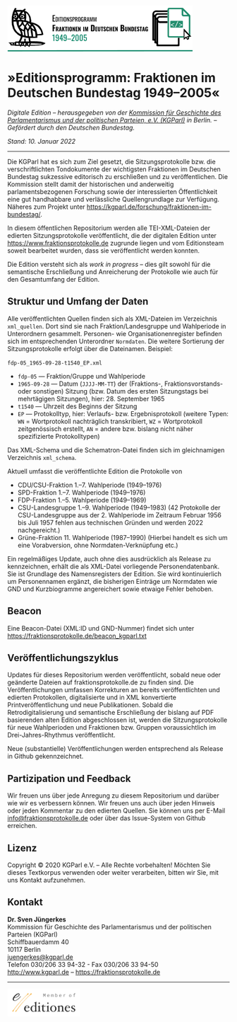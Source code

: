 [<img src="https://github.com/Fraktionsprotokolle-de/fraktionsprotokolle_web/blob/main/logos/logo_editionsprogramm_1990-2005_Oswald_quer_ohneURL_mitLinie_rgb_210x52px_final.svg" />](https:///www.fraktionsprotokolle.de)

# »Editionsprogramm: Fraktionen im Deutschen Bundestag 1949–2005«

*Digitale Edition – herausgegeben von der [Kommission für Geschichte des Parlamentarismus und der politischen Parteien, e.V. (KGParl)](https://kgparl.de/) in Berlin. – Gefördert durch den Deutschen Bundestag.*

*Stand: 10. Januar 2022*

------

Die KGParl hat es sich zum Ziel gesetzt, die Sitzungsprotokolle bzw. die verschriftlichten Tondokumente der wichtigsten Fraktionen im Deutschen Bundestag sukzessive editorisch zu erschließen und zu veröffentlichen. Die Kommission stellt damit der historischen und anderweitig parlamentsbezogenen Forschung sowie der interessierten Öffentlichkeit eine gut handhabbare und verlässliche Quellengrundlage zur Verfügung. Näheres zum Projekt unter https://kgparl.de/forschung/fraktionen-im-bundestag/.

In diesem öffentlichen Repositorium werden alle TEI-XML-Dateien der edierten Sitzungsprotokolle veröffentlicht, die der digitalen Edition unter https://www.fraktionsprotokolle.de zugrunde liegen und vom Editionsteam soweit bearbeitet wurden, dass sie veröffentlicht werden konnten. 

Die Edition versteht sich als *work in progress* – dies gilt sowohl für die semantische Erschließung und Anreicherung der Protokolle wie auch für den Gesamtumfang der Edition.

## Struktur und Umfang der Daten

Alle veröffentlichten Quellen finden sich als XML-Dateien im Verzeichnis `xml_quellen`. Dort sind sie nach Fraktion/Landesgruppe und Wahlperiode in Unterordnern gesammelt. Personen- wie Organisationenregister befinden sich im entsprechenden Unterordner `Normdaten`. Die weitere Sortierung der Sitzungsprotokolle erfolgt über die Dateinamen. Beispiel: 

`fdp-05_1965-09-28-t1540_EP.xml`

- `fdp-05` —  Fraktion/Gruppe und Wahlperiode
- `1965-09-28` — Datum (`JJJJ-MM-TT`) der (Fraktions-, Fraktionsvorstands- oder sonstigen) Sitzung (bzw. Datum des ersten Sitzungstags bei mehrtägigen Sitzungen), hier: 28. September 1965
- `t1540` — Uhrzeit des Beginns der Sitzung
- `EP` — Protokolltyp, hier: Verlaufs- bzw. Ergebnisprotokoll (weitere Typen: `WN` = Wortprotokoll nachträglich transkribiert, `WZ` = Wortprotokoll zeitgenössisch erstellt, `AN` = andere bzw. bislang nicht näher spezifizierte Protokolltypen)

Das XML-Schema und die Schematron-Datei finden sich im gleichnamigen Verzeichnis `xml_schema`. 

Aktuell umfasst die veröffentlichte Edition die Protokolle von

- CDU/CSU-Fraktion 1.–7. Wahlperiode (1949–1976)
- SPD-Fraktion 1.–7. Wahlperiode (1949–1976)
- FDP-Fraktion 1.–5. Wahlperiode (1949–1969)
- CSU-Landesgruppe 1.–9. Wahlperiode (1949–1983) (42 Protokolle der CSU-Landesgruppe aus der 2. Wahlperiode im Zeitraum Februar 1956 bis Juli 1957 fehlen aus technischen Gründen und werden 2022 nachgereicht.)
- Grüne-Fraktion 11. Wahlperiode (1987–1990) (Hierbei handelt es sich um eine Vorabversion, ohne Normdaten-Verknüpfung etc.)

Ein regelmäßiges Update, auch ohne dies ausdrücklich als Release zu kennzeichnen, erhält die als XML-Datei vorliegende Personendatenbank. Sie ist Grundlage des Namensregisters der Edition. Sie wird kontinuierlich um Personennamen ergänzt, die bisherigen Einträge um Normdaten wie GND und Kurzbiogramme angereichert sowie etwaige Fehler behoben. 

## Beacon

Eine Beacon-Datei (XML:ID und GND-Nummer) findet sich unter https://fraktionsprotokolle.de/beacon_kgparl.txt

## Veröffentlichungszyklus

Updates für dieses Repositorium werden veröffentlicht, sobald neue oder geänderte Dateien auf fraktionsprotokolle.de zu finden sind. Die Veröffentlichungen umfassen Korrekturen an bereits veröffentlichten und edierten Protokollen, digitalisierte und in XML konvertierte Printveröffentlichung und neue Publikationen. Sobald die Retrodigitalisierung und semantische Erschließung der bislang auf PDF basierenden alten Edition abgeschlossen ist, werden die Sitzungsprotokolle für neue Wahlperioden und Fraktionen bzw. Gruppen voraussichtlich im Drei-Jahres-Rhythmus veröffentlicht.

Neue (substantielle) Veröffentlichungen werden entsprechend als Release in Github gekennzeichnet.

## Partizipation und Feedback

Wir freuen uns über jede Anregung zu diesem Repositorium und darüber wie wir es verbessern können. Wir freuen uns auch über jeden Hinweis oder jeden Kommentar zu den edierten Quellen. Sie können uns per E-Mail info@fraktionsprotokolle.de oder über das Issue-System von Github erreichen.

## Lizenz

Copyright © 2020 KGParl e.V. – Alle Rechte vorbehalten! Möchten Sie dieses Textkorpus verwenden oder weiter verarbeiten, bitten wir Sie, mit uns Kontakt aufzunehmen.


## Kontakt

**Dr. Sven Jüngerkes**\
Kommission für Geschichte des Parlamentarismus und der politischen Parteien (KGParl)\
Schiffbauerdamm 40\
10117 Berlin\
juengerkes@kgparl.de\
Telefon 030/206 33 94-32 - Fax 030/206 33 94-50\
http://www.kgparl.de – https://fraktionsprotokolle.de

------

[<img src="https://github.com/Fraktionsprotokolle-de/fraktionsprotokolle_web/blob/main/logos/member-of-editiones-color.png" style="zoom:50%;" />](https://e-editiones.org/)
